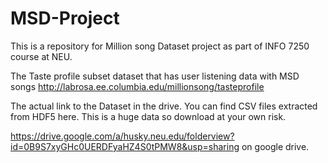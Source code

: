 # MSD-Project
This is a repository for Million song Dataset project as part of INFO 7250 course at NEU.

The Taste profile subset dataset that has user listening data with MSD songs http://labrosa.ee.columbia.edu/millionsong/tasteprofile

The actual link to the Dataset in the drive. You can find CSV files extracted from HDF5 here. This is a huge data so download at your own risk.

https://drive.google.com/a/husky.neu.edu/folderview?id=0B9S7xyGHc0UERDFyaHZ4S0tPMW8&usp=sharing on google drive.
